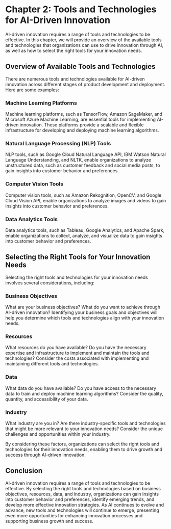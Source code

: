 Chapter 2: Tools and Technologies for AI-Driven Innovation
==========================================================

AI-driven innovation requires a range of tools and technologies to be effective. In this chapter, we will provide an overview of the available tools and technologies that organizations can use to drive innovation through AI, as well as how to select the right tools for your innovation needs.

Overview of Available Tools and Technologies
--------------------------------------------

There are numerous tools and technologies available for AI-driven innovation across different stages of product development and deployment. Here are some examples:

### Machine Learning Platforms

Machine learning platforms, such as TensorFlow, Amazon SageMaker, and Microsoft Azure Machine Learning, are essential tools for implementing AI-driven innovation. These platforms provide a scalable and flexible infrastructure for developing and deploying machine learning algorithms.

### Natural Language Processing (NLP) Tools

NLP tools, such as Google Cloud Natural Language API, IBM Watson Natural Language Understanding, and NLTK, enable organizations to analyze unstructured data, such as customer feedback and social media posts, to gain insights into customer behavior and preferences.

### Computer Vision Tools

Computer vision tools, such as Amazon Rekognition, OpenCV, and Google Cloud Vision API, enable organizations to analyze images and videos to gain insights into customer behavior and preferences.

### Data Analytics Tools

Data analytics tools, such as Tableau, Google Analytics, and Apache Spark, enable organizations to collect, analyze, and visualize data to gain insights into customer behavior and preferences.

Selecting the Right Tools for Your Innovation Needs
---------------------------------------------------

Selecting the right tools and technologies for your innovation needs involves several considerations, including:

### Business Objectives

What are your business objectives? What do you want to achieve through AI-driven innovation? Identifying your business goals and objectives will help you determine which tools and technologies align with your innovation needs.

### Resources

What resources do you have available? Do you have the necessary expertise and infrastructure to implement and maintain the tools and technologies? Consider the costs associated with implementing and maintaining different tools and technologies.

### Data

What data do you have available? Do you have access to the necessary data to train and deploy machine learning algorithms? Consider the quality, quantity, and accessibility of your data.

### Industry

What industry are you in? Are there industry-specific tools and technologies that might be more relevant to your innovation needs? Consider the unique challenges and opportunities within your industry.

By considering these factors, organizations can select the right tools and technologies for their innovation needs, enabling them to drive growth and success through AI-driven innovation.

Conclusion
----------

AI-driven innovation requires a range of tools and technologies to be effective. By selecting the right tools and technologies based on business objectives, resources, data, and industry, organizations can gain insights into customer behavior and preferences, identify emerging trends, and develop more effective innovation strategies. As AI continues to evolve and advance, new tools and technologies will continue to emerge, presenting even more opportunities for enhancing innovation processes and supporting business growth and success.
